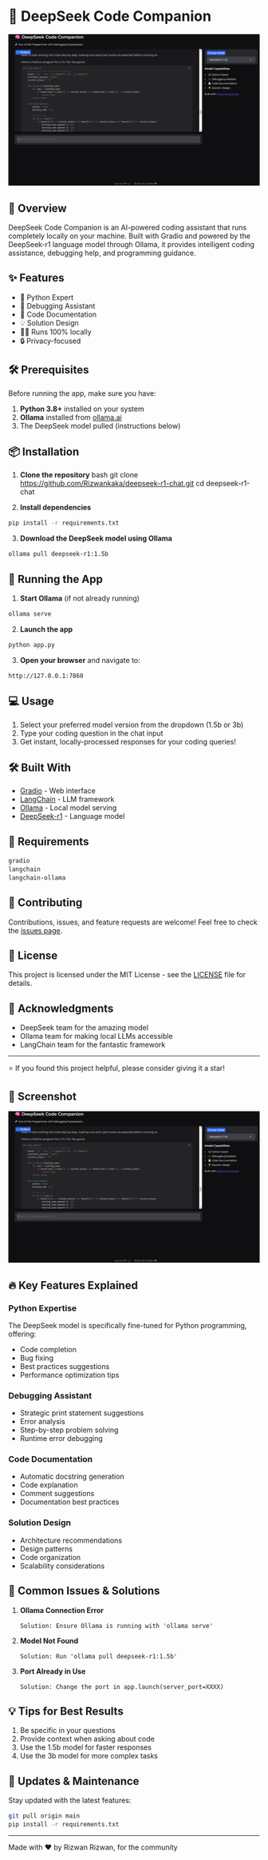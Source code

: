 # 🧠 DeepSeek Code Companion

![DeepSeek Code Companion Interface](interface.png)

## 🚀 Overview

DeepSeek Code Companion is an AI-powered coding assistant that runs completely locally on your machine. Built with Gradio and powered by the DeepSeek-r1 language model through Ollama, it provides intelligent coding assistance, debugging help, and programming guidance.

## ✨ Features

- 🐍 Python Expert
- 🐞 Debugging Assistant
- 📝 Code Documentation
- 💡 Solution Design
- 🏃‍♂️ Runs 100% locally
- 🔒 Privacy-focused

## 🛠️ Prerequisites

Before running the app, make sure you have:

1. **Python 3.8+** installed on your system
2. **Ollama** installed from [ollama.ai](https://ollama.ai)
3. The DeepSeek model pulled (instructions below)

## 📦 Installation

1. **Clone the repository**
bash
git clone https://github.com/Rizwankaka/deepseek-r1-chat.git
cd deepseek-r1-chat

2. **Install dependencies**

```bash
pip install -r requirements.txt
```

3. **Download the DeepSeek model using Ollama**
```bash
ollama pull deepseek-r1:1.5b
```

## 🚀 Running the App

1. **Start Ollama** (if not already running)
```bash
ollama serve
```

2. **Launch the app**
```bash
python app.py
```

3. **Open your browser** and navigate to:
```
http://127.0.0.1:7860
```

## 💻 Usage

1. Select your preferred model version from the dropdown (1.5b or 3b)
2. Type your coding question in the chat input
3. Get instant, locally-processed responses for your coding queries!

## 🛠️ Built With

- [Gradio](https://www.gradio.app/) - Web interface
- [LangChain](https://langchain.com/) - LLM framework
- [Ollama](https://ollama.com/) - Local model serving
- [DeepSeek-r1](https://ollama.com/library/deepseek-r1) - Language model

## 📝 Requirements

```bash
gradio
langchain
langchain-ollama
```

## 🤝 Contributing

Contributions, issues, and feature requests are welcome! Feel free to check the [issues page](../../issues).

## 📜 License

This project is licensed under the MIT License - see the [LICENSE](LICENSE) file for details.

## 🙏 Acknowledgments

- DeepSeek team for the amazing model
- Ollama team for making local LLMs accessible
- LangChain team for the fantastic framework

---
⭐ If you found this project helpful, please consider giving it a star!

## 📸 Screenshot

![App Screenshot](interface.png)

## 🔥 Key Features Explained

### Python Expertise
The DeepSeek model is specifically fine-tuned for Python programming, offering:
- Code completion
- Bug fixing
- Best practices suggestions
- Performance optimization tips

### Debugging Assistant
- Strategic print statement suggestions
- Error analysis
- Step-by-step problem solving
- Runtime error debugging

### Code Documentation
- Automatic docstring generation
- Code explanation
- Comment suggestions
- Documentation best practices

### Solution Design
- Architecture recommendations
- Design patterns
- Code organization
- Scalability considerations

## 🚫 Common Issues & Solutions

1. **Ollama Connection Error**
   ```
   Solution: Ensure Ollama is running with 'ollama serve'
   ```

2. **Model Not Found**
   ```
   Solution: Run 'ollama pull deepseek-r1:1.5b'
   ```

3. **Port Already in Use**
   ```
   Solution: Change the port in app.launch(server_port=XXXX)
   ```

## 💡 Tips for Best Results

1. Be specific in your questions
2. Provide context when asking about code
3. Use the 1.5b model for faster responses
4. Use the 3b model for more complex tasks

## 🔄 Updates & Maintenance

Stay updated with the latest features:

```bash
git pull origin main
pip install -r requirements.txt
```

---

Made with ❤️ by Rizwan Rizwan, for the community

